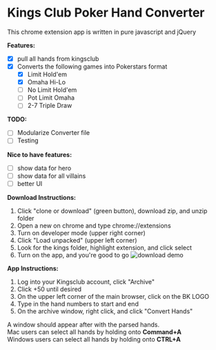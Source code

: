 # Kings Club Poker Hand Converter #
This chrome extension app is written in pure javascript and jQuery

**Features:**
- [x] pull all hands from kingsclub
- [x] Converts the following games into Pokerstars format
  - [x] Limit Hold'em
  - [x] Omaha Hi-Lo
  - [ ] No Limit Hold'em
  - [ ] Pot Limit Omaha
  - [ ] 2-7 Triple Draw

**TODO:**
- [ ] Modularize Converter file
- [ ] Testing

**Nice to have features:**
- [ ] show data for hero
- [ ] show data for all villains
- [ ] better UI

**Download Instructions:**
1. Click "clone or download" (green button), download zip, and unzip folder
2. Open a new on chrome and type chrome://extensions
3. Turn on developer mode (upper right corner)
4. Click "Load unpacked" (upper left corner)
5. Look for the kings folder, highlight extension, and click select
6. Turn on the app, and you're good to go
![download demo](https://media.giphy.com/media/fWA3ZLczZYCkaP1l17/giphy.gif)

**App Instructions:**
1. Log into your Kingsclub account, click "Archive"
2. Click +50 until desired
3. On the upper left corner of the main browser, click on the BK LOGO
4. Type in the hand numbers to start and end
5. On the archive window, right click, and click "Convert Hands"

A window should appear after with the parsed hands.  
Mac users can select all hands by holding onto **Command+A**  
Windows users can select all hands by holding onto **CTRL+A**

